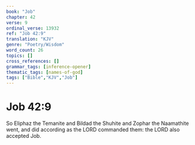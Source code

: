 ```yaml
---
book: "Job"
chapter: 42
verse: 9
ordinal_verse: 13932
ref: "Job 42:9"
translation: "KJV"
genre: "Poetry/Wisdom"
word_count: 26
topics: []
cross_references: []
grammar_tags: [inference-opener]
thematic_tags: [names-of-god]
tags: ["Bible","KJV","Job"]
---
```


# Job 42:9

So Eliphaz the Temanite and Bildad the Shuhite and Zophar the Naamathite went, and did according as the LORD commanded them: the LORD also accepted Job.
